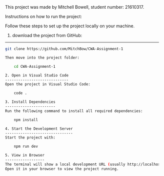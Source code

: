 This project was made by Mitchell Bowell, student number: 21610317.

Instructions on how to run the project:

Follow these steps to set up the project locally on your machine.

1. download the project from GitHub:
-----------------------------

```bash
git clone https://github.com/MitchBow/CWA-Assignment-1

Then move into the project folder:

    cd CWA-Assignment-1

2. Open in Visual Studio Code
-----------------------------
Open the project in Visual Studio Code:

    code .

3. Install Dependencies
-----------------------
Run the following command to install all required dependencies:

    npm install

4. Start the Development Server
-------------------------------
Start the project with:

    npm run dev

5. View in Browser
------------------
The terminal will show a local development URL (usually http://localhost:3000) or the Network link.
Open it in your browser to view the project running.